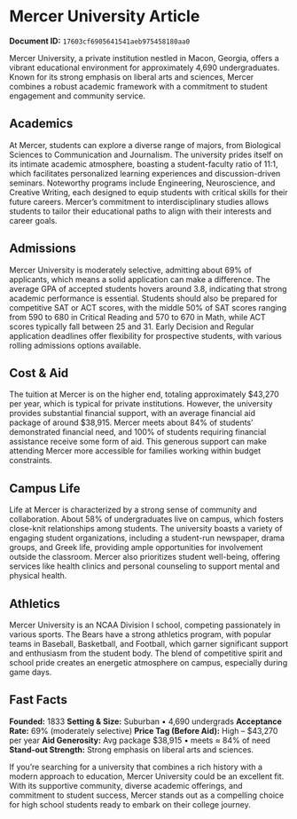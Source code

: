 # Mercer University Article

**Document ID:** `17603cf6905641541aeb975458180aa0`

Mercer University, a private institution nestled in Macon, Georgia, offers a vibrant educational environment for approximately 4,690 undergraduates. Known for its strong emphasis on liberal arts and sciences, Mercer combines a robust academic framework with a commitment to student engagement and community service.

## Academics
At Mercer, students can explore a diverse range of majors, from Biological Sciences to Communication and Journalism. The university prides itself on its intimate academic atmosphere, boasting a student-faculty ratio of 11:1, which facilitates personalized learning experiences and discussion-driven seminars. Noteworthy programs include Engineering, Neuroscience, and Creative Writing, each designed to equip students with critical skills for their future careers. Mercer’s commitment to interdisciplinary studies allows students to tailor their educational paths to align with their interests and career goals.

## Admissions
Mercer University is moderately selective, admitting about 69% of applicants, which means a solid application can make a difference. The average GPA of accepted students hovers around 3.8, indicating that strong academic performance is essential. Students should also be prepared for competitive SAT or ACT scores, with the middle 50% of SAT scores ranging from 590 to 680 in Critical Reading and 570 to 670 in Math, while ACT scores typically fall between 25 and 31. Early Decision and Regular application deadlines offer flexibility for prospective students, with various rolling admissions options available.

## Cost & Aid
The tuition at Mercer is on the higher end, totaling approximately $43,270 per year, which is typical for private institutions. However, the university provides substantial financial support, with an average financial aid package of around $38,915. Mercer meets about 84% of students’ demonstrated financial need, and 100% of students requiring financial assistance receive some form of aid. This generous support can make attending Mercer more accessible for families working within budget constraints.

## Campus Life
Life at Mercer is characterized by a strong sense of community and collaboration. About 58% of undergraduates live on campus, which fosters close-knit relationships among students. The university boasts a variety of engaging student organizations, including a student-run newspaper, drama groups, and Greek life, providing ample opportunities for involvement outside the classroom. Mercer also prioritizes student well-being, offering services like health clinics and personal counseling to support mental and physical health.

## Athletics
Mercer University is an NCAA Division I school, competing passionately in various sports. The Bears have a strong athletics program, with popular teams in Baseball, Basketball, and Football, which garner significant support and enthusiasm from the student body. The blend of competitive spirit and school pride creates an energetic atmosphere on campus, especially during game days.

## Fast Facts
**Founded:** 1833
**Setting & Size:** Suburban • 4,690 undergrads
**Acceptance Rate:** 69% (moderately selective)
**Price Tag (Before Aid):** High – $43,270 per year
**Aid Generosity:** Avg package $38,915 • meets ≈ 84% of need
**Stand-out Strength:** Strong emphasis on liberal arts and sciences.

If you’re searching for a university that combines a rich history with a modern approach to education, Mercer University could be an excellent fit. With its supportive community, diverse academic offerings, and commitment to student success, Mercer stands out as a compelling choice for high school students ready to embark on their college journey.

